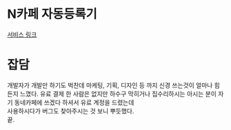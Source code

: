 # N카페 자동등록기 
[서비스 링크](https://yusunglee.com)


# 잡담
개발자가 개발만 하기도 벅찬데 마케팅, 기획, 디자인 등 까지 신경 쓰는것이 얼마나 힘든지 느꼈다.
유료 결제 한 사람은 없지만 하수구 막히거나 집수리하시는 아시는 분이 자기 동네카페에 쓰겠다 하셔서 유료 계정을 드렸는데  
사용하시다가 버그도 찾아주시는 것 보니 뿌듯했다.  
끝.
